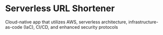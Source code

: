 # Serverless URL Shortener

Cloud-native app that utilizes AWS, serverless architecture, infrastructure-as-code (IaC), CI/CD, and enhanced security protocols

